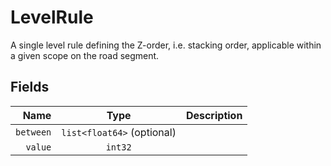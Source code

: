 # LevelRule

A single level rule defining the Z-order, i.e. stacking order, applicable within
a given scope on the road segment.

## Fields

| Name | Type | Description |
|-----:|:----:|-------------|
| `between` | `list<float64>` (optional) |  |
| `value` | `int32` |  |
